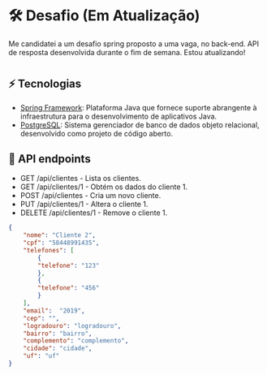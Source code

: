 # 🛠 Desafio (Em Atualização)
Me candidatei a um desafio spring proposto a uma vaga, no back-end.
API de resposta desenvolvida durante o fim de semana.
Estou atualizando!
# 

## ⚡ Tecnologias
* [Spring Framework]: Plataforma Java que fornece suporte abrangente à infraestrutura para o desenvolvimento de aplicativos Java.
* [PostgreSQL]: Sistema gerenciador de banco de dados objeto relacional, desenvolvido como projeto de código aberto.

## 📘 API endpoints
* GET /api/clientes - Lista os clientes.
* GET /api/clientes/1 - Obtém os dados do cliente 1.
* POST /api/clientes - Cria um novo cliente.
* PUT /api/clientes/1 - Altera o cliente 1.
* DELETE /api/clientes/1 - Remove o cliente 1.

```json
{
	"nome": "Cliente 2",
	"cpf": "58448991435",
	"telefones": [
		{
		"telefone": "123"
		},
		{
		"telefone": "456"
		}
	],
	"email":  "2019",
	"cep": "",
	"logradouro": "logradouro",
	"bairro": "bairro",
	"complemento": "complemento",
	"cidade": "cidade",
	"uf": "uf"
}
```


[Spring Framework]: <https://spring.io/projects/spring-framework>
[PostgreSQL]: <https://www.postgresql.org>
